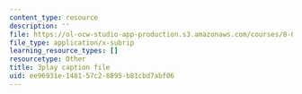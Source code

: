 ```yaml
---
content_type: resource
description: ''
file: https://ol-ocw-studio-app-production.s3.amazonaws.com/courses/8-01sc-classical-mechanics-fall-2016/ee96931e148157c28895b81cbd7abf06_2oK7Eb0YZ9U.vtt
file_type: application/x-subrip
learning_resource_types: []
resourcetype: Other
title: 3play caption file
uid: ee96931e-1481-57c2-8895-b81cbd7abf06
---
```

